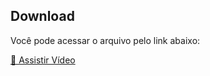 ## Download  
Você pode acessar o arquivo pelo link abaixo:  

[📂 Assistir Vídeo](https://drive.google.com/file/d/17lQDTol0IQ6aJ3SSGVwfOJseJfaTa4Cf/view?usp=sharing)
